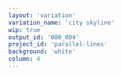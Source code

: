 ```yaml
---
layout: 'variation'
variation_name: 'city skyline'
wip: true
output_id: '000_004'
project_id: 'parallel-lines'
background: 'white'
column: 4
---
```

